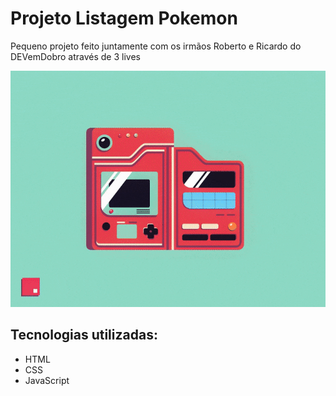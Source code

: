 # Projeto Listagem Pokemon 

Pequeno projeto feito juntamente com os irmãos Roberto e Ricardo do DEVemDobro através de 3 lives

<img src= "./pokedex.gif" alt="pokedex">

## Tecnologias utilizadas: 

- HTML
- CSS
- JavaScript